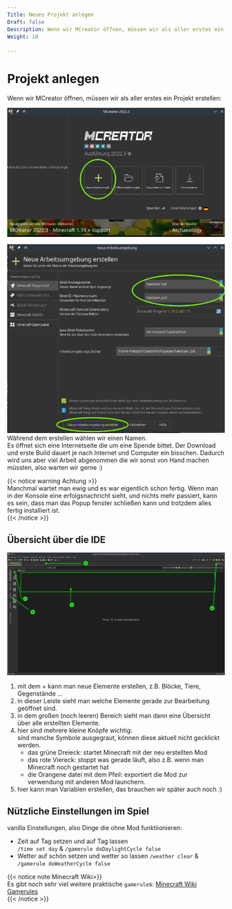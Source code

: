 ```yaml
---
Title: Neues Projekt anlegen
Draft: false
Description: Wenn wir MCreator öffnen, müssen wir als aller erstes ein Projekt erstellen.
Weight: 10

---
```


# Projekt anlegen
Wenn wir MCreator öffnen, müssen wir als aller erstes ein Projekt erstellen:

![Neues Projekt anlegen - 1](projekt-anlegen-0.png)

![Neues Projekt anlegen - 2](projekt-anlegen-1.png)
Während dem erstellen wählen wir einen Namen.  
Es öffnet sich eine Internetseite die um eine Spende bittet.
Der Download und erste Build dauert je nach Internet und Computer ein bisschen. Dadurch wird uns aber viel Arbeit abgenommen die wir sonst von Hand machen müssten, also warten wir gerne :)

{{< notice warning Achtung >}}  
Manchmal wartet man ewig und es war eigentlich schon fertig. Wenn man in der Konsole eine erfolgsnachricht sieht, und nichts mehr passiert, kann es sein, dass man das Popup fenster schließen kann und trotzdem alles fertig installiert ist.  
{{< /notice >}}

## Übersicht über die IDE

![ide übersicht](ide-uebersicht.png)

1. mit dem + kann man neue Elemente erstellen, z.B. Blöcke, Tiere, Gegenstände ...
2. in dieser Leiste sieht man welche Elemente gerade zur Bearbeitung geöffnet sind.
3. in dem großen (noch leeren) Bereich sieht man dann eine Übersicht über alle erstellten Elemente.
4. hier sind mehrere kleine Knöpfe wichtig:  
    sind manche Symbole ausgegraut, können diese aktuell nicht gecklickt werden.
    - das grüne Dreieck: startet Minecraft mit der neu erstellten Mod
    - das rote Viereck: stoppt was gerade läuft, also z.B. wenn man Minecraft noch gestartet hat
    - die Orangene datei mit dem Pfeil: exportiert die Mod zur verwendung mit anderen Mod launchern.  
5. hier kann man Variablen erstellen, das brauchen wir später auch noch :)

## Nützliche Einstellungen im Spiel
vanilla Einstellungen, also Dinge die ohne Mod funktiionieren:
- Zeit auf Tag setzen und auf Tag lassen  
`/time set day` & `/gamerule doDaylightCycle false`
- Wetter auf schön setzen und wetter so lassen
`/weather clear` & `/gamerule doWeatherCycle false`
 
{{< notice note Minecraft Wiki>}}  
Es gibt noch sehr viel weitere praktische `gamerule`s: [Minecraft Wiki Gamerules](https://minecraft.fandom.com/wiki/Game_rule)  
{{< /notice >}}